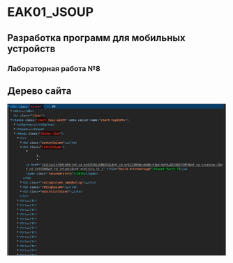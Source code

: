 # EAK01_JSOUP
## Разработка программ для мобильных устройств

### Лабораторная работа №8


## Дерево сайта
![tree](Screenshot_1.png)


```
